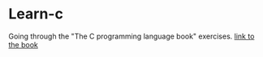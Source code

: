 # Learn-c
Going through the "The C programming language book" exercises.
[link to the book](https://www.amazon.fr/Programming-Language-Brian-W-Kernighan/dp/0131103628)
